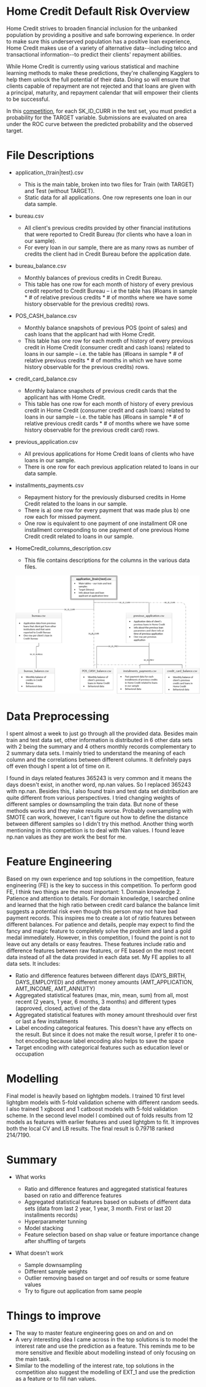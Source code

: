 # Home Credit Default Risk Overview

Home Credit strives to broaden financial inclusion for the unbanked population by providing a positive and safe borrowing experience. In order to make sure this underserved population has a positive loan experience, Home Credit makes use of a variety of alternative data--including telco and transactional information--to predict their clients' repayment abilities.

While Home Credit is currently using various statistical and machine learning methods to make these predictions, they're challenging Kagglers to help them unlock the full potential of their data. Doing so will ensure that clients capable of repayment are not rejected and that loans are given with a principal, maturity, and repayment calendar that will empower their clients to be successful.

In this [competition](https://www.kaggle.com/c/home-credit-default-risk/overview), for each SK_ID_CURR in the test set, you must predict a probability for the TARGET variable. Submissions are evaluated on area under the ROC curve between the predicted probability and the observed target.

# File Descriptions

* application_{train|test}.csv

  * This is the main table, broken into two files for Train (with TARGET) and Test (without TARGET). 
  * Static data for all applications. One row represents one loan in our data sample.
* bureau.csv

  * All client's previous credits provided by other financial institutions that were reported to Credit Bureau (for clients who have a loan in our sample). 
  * For every loan in our sample, there are as many rows as number of credits the client had in Credit Bureau before the application date.

* bureau_balance.csv

  * Monthly balances of previous credits in Credit Bureau.
  * This table has one row for each month of history of every previous credit reported to Credit Bureau – i.e the table has (#loans in sample * # of relative previous credits * # of months where we have some history observable for the previous credits) rows.

* POS_CASH_balance.csv

  * Monthly balance snapshots of previous POS (point of sales) and cash loans that the applicant had with Home Credit.
  * This table has one row for each month of history of every previous credit in Home Credit (consumer credit and cash loans) related to loans in our sample – i.e. the table has (#loans in sample * # of relative previous credits * # of months in which we have some history observable for the previous credits) rows.

* credit_card_balance.csv

  * Monthly balance snapshots of previous credit cards that the applicant has with Home Credit.
  * This table has one row for each month of history of every previous credit in Home Credit (consumer credit and cash loans) related to loans in our sample – i.e. the table has (#loans in sample * # of relative previous credit cards * # of months where we have some history observable for the previous credit card) rows.

* previous_application.csv

  * All previous applications for Home Credit loans of clients who have loans in our sample.
  * There is one row for each previous application related to loans in our data sample.

* installments_payments.csv

  * Repayment history for the previously disbursed credits in Home Credit related to the loans in our sample.
  * There is a) one row for every payment that was made plus b) one row each for missed payment.
  * One row is equivalent to one payment of one installment OR one installment corresponding to one payment of one previous Home Credit credit related to loans in our sample.

* HomeCredit_columns_description.csv

  * This file contains descriptions for the columns in the various data files.
  
  ![Figure 1](/images/home_credit.png)
  
# Data Preprocessing

I spent almost a week to just go through all the provided data. Besides main train and test data set, other information is distributed in 6 other data sets with 2 being the summary and 4 others monthly records complementary to 2 summary data sets. I mainly tried to understand the meaning of each column and the correlations between different columns. It definitely pays off even though I spent a lot of time on it.

I found in days related features 365243 is very common and it means the days doesn't exist, in another word, np.nan values. So I replaced 365243 with np.nan. Besides this, I also found train and test data set distribution are quite different from various perspectives. I tried changing weights of different samples or downsampling the train data. But none of these methods works and they make results worse. Probably oversampling with SMOTE can work, however, I can't figure out how to define the distance between different samples so I didn't try this method. Another thing worth mentioning in this competition is to deal with Nan values. I found leave np.nan values as they are work the best for me.

# Feature Engineering

Based on my own experience and top solutions in the competition, feature engineering (FE) is the key to success in this competition. To perform good FE, I think two things are the most important: 1. Domain knowledge 2. Patience and attention to details. For domain knowledge, I searched online and learned that the high ratio between credit card balance the balance limit suggests a potential risk even though this person may not have bad payment records. This inspires me to create a lot of ratio features between different balances. For patience and details, people may expect to find the fancy and magic feature to completely solve the problem and land a gold medal immediately. However, in this competition, I found the point is not to leave out any details or easy feautres. These features include ratio and difference features between raw features, or FE based on the most recent data instead of all the data provided in each data set. My FE applies to all data sets. It includes:

* Ratio and difference features between different days (DAYS_BIRTH, DAYS_EMPLOYED) and different money amounts (AMT_APPLICATION, AMT_INCOME, AMT_ANNUITY)
* Aggregated statistical features (max, min, mean, sum) from all, most recent (2 years, 1 year, 6 months, 3 months) and different types (approved, closed, active) of the data
* Aggregated statistical features with money amount threshould over first or last a few installments
* Label encoding categorical features. This doesn't have any effects on the result. But since it does not make the result worse, I prefer it to one-hot encoding because label encoding also helps to save the space
* Target encoding with categorical features such as education level or occupation

# Modelling

Final model is heavily based on lightgbm models. I trained 10 first level lightgbm models with 5-fold validation scheme with different random seeds. I also trained 1 xgboost and 1 catboost models with 5-fold validation scheme. In the second level model I combined out of folds results from 12 models as features with earlier features and used lightgbm to fit. It improves both the local CV and LB results. The final result is 0.79718 ranked 214/7190.

# Summary

* What works
  * Ratio and difference features and aggregated statistical features based on ratio and difference features 
  * Aggregated statistical features based on subsets of different data sets (data from last 2 year, 1 year, 3 month. First or last 20 installments records)
  * Hyperparameter tunning
  * Model stacking
  * Feature selection based on shap value or feature importance change after shuffling of targets 
 
* What doesn't work
  * Sample downsampling
  * Different sample weights
  * Outlier removing based on target and oof results or some feature values
  * Try to figure out application from same people
 
# Things to improve

* The way to master feature engineering goes on and on and on
* A very interesting idea I came across in the top solutions is to model the interest rate and use the prediction as a feature. This reminds me to be more sensitive and flexible about modelling instead of only focusing on the main task.
* Similar to the modelling of the interest rate, top solutions in the competition also suggest the modelling of EXT_1 and use the prediction as a feature or to fill nan values.
